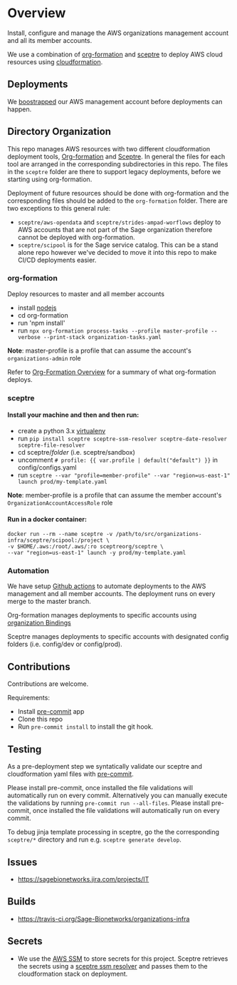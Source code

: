 # Overview
Install, configure and manage the AWS organizations management account
and all its member accounts.

We use a combination of [org-formation][1] and [sceptre][2] to deploy AWS cloud resources
using [cloudformation][4].

## Deployments
We [boostrapped](./org-formation/000-bootstrap/README.md)
our AWS management account before deployments can happen.

## Directory Organization

This repo manages AWS resources with two different cloudformation deployment tools,
[Org-formation][1] and [Sceptre][2].  In general the files for each tool are arranged
in the corresponding subdirectories in this repo.  The files in the `sceptre` folder are
there to support legacy deployments, before we starting using org-formation.

Deployment of future resources should be done with org-formation and the corresponding
files should be added to the `org-formation` folder. There are two exceptions to this
general rule:

* `sceptre/aws-opendata` and `sceptre/strides-ampad-worflows` deploy to AWS accounts that
   are not part of the Sage organization therefore cannot be deployed with org-formation.
* `sceptre/scipool` is for the Sage service catalog.  This can be a stand alone repo
   however we've decided to move it into this repo to make  CI/CD deployments easier.


### org-formation

Deploy resources to master and all member accounts

* install [nodejs][3]
* cd org-formation
* run 'npm install'
* run `npx org-formation process-tasks --profile master-profile --verbose --print-stack organization-tasks.yaml`

__Note__: master-profile is a profile that can assume the account's `organizations-admin` role

Refer to [Org-Formation Overview](./org-formation/README.md) for a summary of what org-formation deploys.

### sceptre


#### Install your machine and then and then run:

* create a python 3.x [virtualenv](https://packaging.python.org/guides/installing-using-pip-and-virtual-environments/)
* run `pip install sceptre sceptre-ssm-resolver sceptre-date-resolver sceptre-file-resolver`
* cd sceptre/_folder_  (i.e. sceptre/sandbox)
* uncomment `# profile: {{ var.profile | default("default") }}` in config/configs.yaml
* run `sceptre --var "profile=member-profile" --var "region=us-east-1" launch prod/my-template.yaml`

__Note__: member-profile is a profile that can assume the member account's `OrganizationAccountAccessRole` role

#### Run in a docker container:

```
docker run --rm --name sceptre -v /path/to/src/organizations-infra/sceptre/scipool:/project \
-v $HOME/.aws:/root/.aws/:ro sceptreorg/sceptre \
--var "region=us-east-1" launch -y prod/my-template.yaml
```

### Automation
We have setup [Github actions](https://github.com/Sage-Bionetworks-IT/organizations-infra/actions) to automate
deployments to the AWS management and all member accounts. The deployment runs on every merge to the master branch.

Org-formation manages deployments to specific accounts using
[organization Bindings](https://github.com/org-formation/org-formation-cli/blob/master/docs/cloudformation-resources.md#organizationbinding-where-to-create-which-resource)

Sceptre manages deployments to specific accounts with designated config folders (i.e. config/dev or config/prod).


## Contributions
Contributions are welcome.

Requirements:
* Install [pre-commit](https://pre-commit.com/#install) app
* Clone this repo
* Run `pre-commit install` to install the git hook.

## Testing
As a pre-deployment step we syntatically validate our sceptre and
cloudformation yaml files with [pre-commit](https://pre-commit.com).

Please install pre-commit, once installed the file validations will
automatically run on every commit.  Alternatively you can manually
execute the validations by running `pre-commit run --all-files`.
Please install pre-commit, once installed the file validations will
automatically run on every commit.

To debug jinja template processing in sceptre, go the the corresponding
`sceptre/*` directory and run e.g. `sceptre generate develop`.

## Issues
* https://sagebionetworks.jira.com/projects/IT

## Builds
* https://travis-ci.org/Sage-Bionetworks/organizations-infra

## Secrets
* We use the [AWS SSM](https://docs.aws.amazon.com/systems-manager/latest/userguide/systems-manager-paramstore.html)
to store secrets for this project.  Sceptre retrieves the secrets using
a [sceptre ssm resolver](https://github.com/cloudreach/sceptre/tree/v1/contrib/ssm-resolver)
and passes them to the cloudformation stack on deployment.


[1]: https://github.com/org-formation/org-formation-cli
[2]: https://github.com/Sceptre/sceptre
[3]: https://nodejs.org/en/download/package-manager/
[4]: https://docs.aws.amazon.com/AWSCloudFormation/latest/UserGuide/Welcome.html
